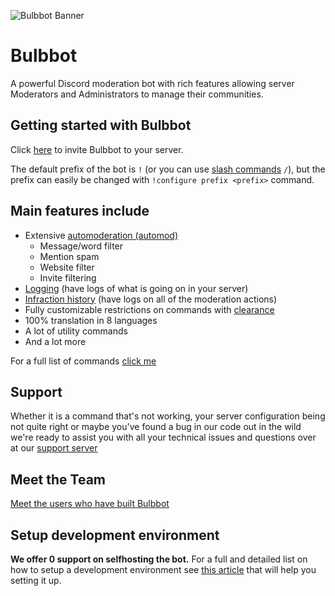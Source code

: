 ![Bulbbot Banner](./assets/BannerWide.png)

# Bulbbot

A powerful Discord moderation bot with rich features allowing server Moderators and Administrators to manage their communities.

## Getting started with Bulbbot

Click [here](https://bulbbot.rocks//invite) to invite Bulbbot to your server.

The default prefix of the bot is `!` (or you can use [slash commands](https://docs.bulbbot.rocks/slash-commands) `/`), but the prefix can easily be changed with `!configure prefix <prefix>` command.

## Main features include

- Extensive [automoderation (automod)](https://docs.bulbbot.rocks/automod)
  - Message/word filter
  - Mention spam
  - Website filter
  - Invite filtering
- [Logging](https://docs.bulbbot.rocks/logs) (have logs of what is going on in your server)
- [Infraction history](https://docs.bulbbot.rocks/infractions) (have logs on all of the moderation actions)
- Fully customizable restrictions on commands with [clearance](https://docs.bulbbot.rocks/clearance)
- 100% translation in 8 languages
- A lot of utility commands
- And a lot more

For a full list of commands [click me](https://docs.bulbbot.rocks/command-list)

## Support

Whether it is a command that's not working, your server configuration being not quite right or maybe you've found a bug in our code out in the wild we're ready to assist you with all your technical
issues and questions over at our [support server](https://bulbbot.rocks/discord)

## Meet the Team

[Meet the users who have built Bulbbot](https://docs.bulbbot.rocks/team)

## Setup development environment

**We offer 0 support on selfhosting the bot.** For a full and detailed list on how to setup a development environment see [this article](https://docs.bulbbot.rocks/setup-dev) that will help you
setting it up.
